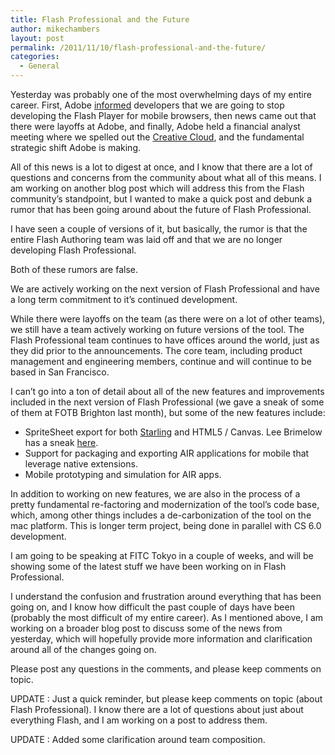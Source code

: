```yaml
---
title: Flash Professional and the Future
author: mikechambers
layout: post
permalink: /2011/11/10/flash-professional-and-the-future/
categories:
  - General
---
```



Yesterday was probably one of the most overwhelming days of my entire career. First, Adobe [informed][1] developers that we are going to stop developing the Flash Player for mobile browsers, then news came out that there were layoffs at Adobe, and finally, Adobe held a financial analyst meeting where we spelled out the [Creative Cloud][2], and the fundamental strategic shift Adobe is making.

All of this news is a lot to digest at once, and I know that there are a lot of questions and concerns from the community about what all of this means. I am working on another blog post which will address this from the Flash community&#8217;s standpoint, but I wanted to make a quick post and debunk a rumor that has been going around about the future of Flash Professional.  
<!--more-->

  
I have seen a couple of versions of it, but basically, the rumor is that the entire Flash Authoring team was laid off and that we are no longer developing Flash Professional. 

Both of these rumors are false.

We are actively working on the next version of Flash Professional and have a long term commitment to it&#8217;s continued development.

While there were layoffs on the team (as there were on a lot of other teams), we still have a team actively working on future versions of the tool. The Flash Professional team continues to have offices around the world, just as they did prior to the announcements. The core team, including product management and engineering members, continue and will continue to be based in San Francisco.

I can&#8217;t go into a ton of detail about all of the new features and improvements included in the next version of Flash Professional (we gave a sneak of some of them at FOTB Brighton last month), but some of the new features include:

*   SpriteSheet export for both [Starling][3] and HTML5 / Canvas. Lee Brimelow has a sneak [here][4].
*   Support for packaging and exporting AIR applications for mobile that leverage native extensions.
*   Mobile prototyping and simulation for AIR apps.

In addition to working on new features, we are also in the process of a pretty fundamental re-factoring and modernization of the tool&#8217;s code base, which, among other things includes a de-carbonization of the tool on the mac platform. This is longer term project, being done in parallel with CS 6.0 development.

I am going to be speaking at FITC Tokyo in a couple of weeks, and will be showing some of the latest stuff we have been working on in Flash Professional.

I understand the confusion and frustration around everything that has been going on, and I know how difficult the past couple of days have been (probably the most difficult of my entire career). As I mentioned above, I am working on a broader blog post to discuss some of the news from yesterday, which will hopefully provide more information and clarification around all of the changes going on.

Please post any questions in the comments, and please keep comments on topic.

UPDATE : Just a quick reminder, but please keep comments on topic (about Flash Professional). I know there are a lot of questions about just about everything Flash, and I am working on a post to address them.

UPDATE : Added some clarification around team composition.

 [1]: http://blogs.adobe.com/conversations/2011/11/flash-focus.html
 [2]: http://blogs.adobe.com/conversations/2011/11/adobe-creative-cloud-and-adobe-creative-suite-new-choices-for-customers.html
 [3]: http://www.starling-framework.org/
 [4]: http://www.leebrimelow.com/?p=3104